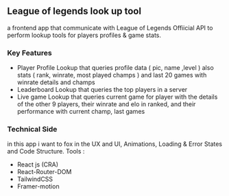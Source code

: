 ## League of legends look up tool

a frontend app that communicate with League of Legends Offiicial API to perform lookup tools for players profiles & game stats.

### Key Features

- Player Profile Lookup that queries profile data ( pic, name ,level ) also stats ( rank, winrate, most played champs ) and last 20 games with winrate details and champs
- Leaderboard Lookup that queries the top players in a server
- Live game Lookup that queries current game for player with the details of the other 9 players, their winrate and elo in ranked, and their performance with current champ, last games

### Technical Side

in this app i want to fox in the UX and UI, Animations, Loading & Error States and Code Structure.
Tools :

- React js (CRA)
- React-Router-DOM
- TailwindCSS
- Framer-motion
